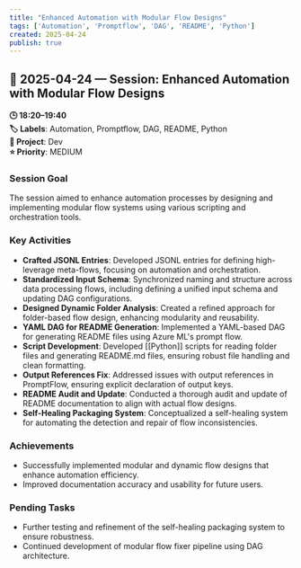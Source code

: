 ```yaml
---
title: "Enhanced Automation with Modular Flow Designs"
tags: ['Automation', 'Promptflow', 'DAG', 'README', 'Python']
created: 2025-04-24
publish: true
---
```


## 📅 2025-04-24 — Session: Enhanced Automation with Modular Flow Designs

**🕒 18:20–19:40**  
**🏷️ Labels**: Automation, Promptflow, DAG, README, Python  
**📂 Project**: Dev  
**⭐ Priority**: MEDIUM  


### Session Goal
The session aimed to enhance automation processes by designing and implementing modular flow systems using various scripting and orchestration tools.

### Key Activities
- **Crafted JSONL Entries**: Developed JSONL entries for defining high-leverage meta-flows, focusing on automation and orchestration.
- **Standardized Input Schema**: Synchronized naming and structure across data processing flows, including defining a unified input schema and updating DAG configurations.
- **Designed Dynamic Folder Analysis**: Created a refined approach for folder-based flow design, enhancing modularity and reusability.
- **YAML DAG for README Generation**: Implemented a YAML-based DAG for generating README files using Azure ML's prompt flow.
- **Script Development**: Developed [[Python]] scripts for reading folder files and generating README.md files, ensuring robust file handling and clean formatting.
- **Output References Fix**: Addressed issues with output references in PromptFlow, ensuring explicit declaration of output keys.
- **README Audit and Update**: Conducted a thorough audit and update of README documentation to align with actual flow designs.
- **Self-Healing Packaging System**: Conceptualized a self-healing system for automating the detection and repair of flow inconsistencies.

### Achievements
- Successfully implemented modular and dynamic flow designs that enhance automation efficiency.
- Improved documentation accuracy and usability for future users.

### Pending Tasks
- Further testing and refinement of the self-healing packaging system to ensure robustness.
- Continued development of modular flow fixer pipeline using DAG architecture.
